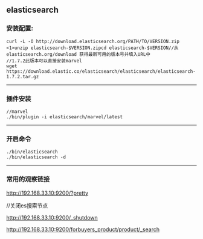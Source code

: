 ## elasticsearch
### 安装配置:
```shell
curl -L -O http://download.elasticsearch.org/PATH/TO/VERSION.zip <1>unzip elasticsearch-$VERSION.zipcd elasticsearch-$VERSION//从 elasticsearch.org/download 获得最新可用的版本号并填入URL中
//1.7.2此版本可以直接安装marvel
wget https://download.elastic.co/elasticsearch/elasticsearch/elasticsearch-1.7.2.tar.gz

```

------------

### 插件安装
```shell
//marvel
./bin/plugin -i elasticsearch/marvel/latest
```

------------

### 开启命令
```shell
./bin/elasticsearch
./bin/elasticsearch -d
```

------------

### 常用的观察链接
http://192.168.33.10:9200/?pretty

//关闭es搜索节点

http://192.168.33.10:9200/_shutdown

http://192.168.33.10:9200/forbuyers_product/product/_search
